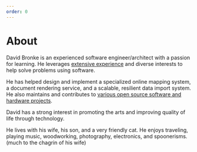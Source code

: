 ```yaml
---
order: 0
---
```


# About

David Bronke is an experienced software engineer/architect with a passion for learning. He leverages [extensive experience](resume.md) and diverse interests to help solve problems using software.

He has helped design and implement a specialized online mapping system, a document rendering service, and a scalable, resilient data import system. He also maintains and contributes to [various open source software and hardware projects](projects.md).

David has a strong interest in promoting the arts and improving quality of life through technology.

He lives with his wife, his son, and a very friendly cat. He enjoys traveling, playing music, woodworking, photography, electronics, and spoonerisms. (much to the chagrin of his wife)

